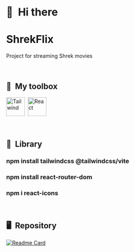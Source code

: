 # 👋 &nbsp;Hi there
# ShrekFlix
Project for streaming Shrek movies

&nbsp;

## 🧰 &nbsp;My toolbox

<img  src="https://cdn.jsdelivr.net/gh/devicons/devicon@latest/icons/tailwindcss/tailwindcss-original.svg" alt="Tailwind" width="50" height="50"/>&nbsp;
<img src="https://cdn.jsdelivr.net/gh/devicons/devicon@latest/icons/react/react-original.svg" alt="React" width="50" height="50"/>

&nbsp;

## 📖 &nbsp;Library
<h3>npm install tailwindcss @tailwindcss/vite</h3>
<h3>npm install react-router-dom</h3>
<h3>npm i react-icons</h3>

&nbsp;

## 🖥 &nbsp;Repository
[![Readme Card](https://github-readme-stats.vercel.app/api/pin/?username=LucasSilvaC&repo=ShrekFlixa&bg_color=0d1116&title_color=ce09ec&text_color=a4aacb&icon_color=007ec6)](https://github.com/LucasSilvaC/ShrekFlix) &nbsp;
